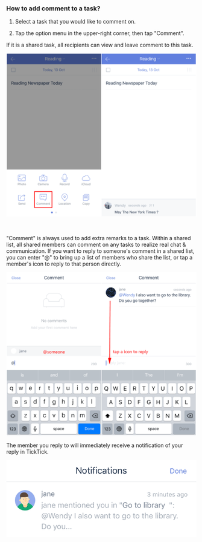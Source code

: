 ### How to add comment to a task?
1. Select a task that you would like to comment on.

2. Tap the option menu in the upper-right corner, then tap "Comment".

If it is a shared task, all recipients can view and leave comment to this task.

![](../ios/4.3/4.3.11.1.png)


<br />

"Comment" is always used to add extra remarks to a task. Within a shared list, all shared members can comment on any tasks to realize real chat & communication. If you want to reply to someone's comment in a shared list, you can enter "@" to bring up a list of members who share the list, or tap a member's icon to reply to that person directly.


![](../ios/4.3/4.3.11.2.png)


The member you reply to will immediately receive a notification of your reply in TickTick.

![](../ios/4.3/4.3.11.3.png)